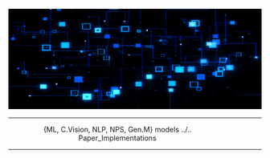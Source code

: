 <p align="center">
  <img src="extra/back_gif.gif" height="200" width ="100%"/>
</p>
<hr>
<p align="center" style="padding-right: 70px"> {ML, C.Vision, NLP, NPS, Gen.M} models ../.. Paper_Implementations </p>
<hr>
